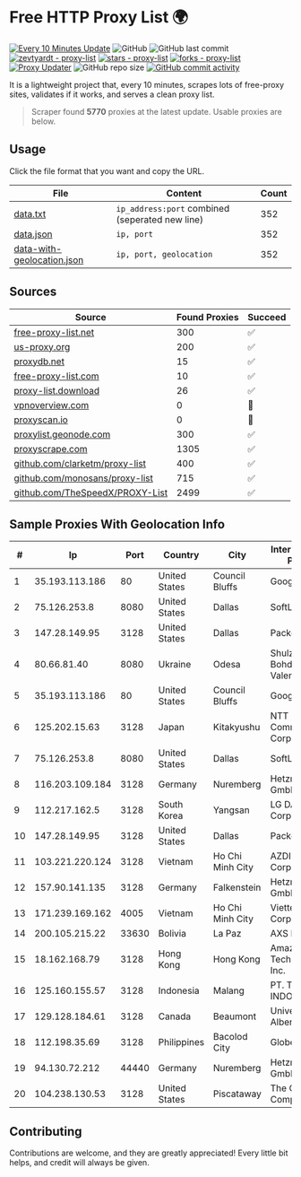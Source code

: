 
# Free HTTP Proxy List 🌍

[![Every 10 Minutes Update](https://github.com/mertguvencli/http-proxy-list/actions/workflows/main.yml/badge.svg?branch=main)](https://github.com/mertguvencli/http-proxy-list/actions/workflows/main.yml)
![GitHub](https://img.shields.io/github/license/mertguvencli/http-proxy-list)
![GitHub last commit](https://img.shields.io/github/last-commit/mertguvencli/http-proxy-list)
[![zevtyardt - proxy-list](https://img.shields.io/static/v1?label=zevtyardt&message=proxy-list&color=blue&logo=github)](https://github.com/zevtyardt/proxy-list "Go to GitHub repo")
[![stars - proxy-list](https://img.shields.io/github/stars/zevtyardt/proxy-list?style=social)](https://github.com/zevtyardt/proxy-list)
[![forks - proxy-list](https://img.shields.io/github/forks/zevtyardt/proxy-list?style=social)](https://github.com/zevtyardt/proxy-list)
[![Proxy Updater](https://github.com/zevtyardt/proxy-list/workflows/Proxy%20Updater/badge.svg)](https://github.com/zevtyardt/proxy-list/actions?query=workflow:"Proxy+Updater")
![GitHub repo size](https://img.shields.io/github/repo-size/zevtyardt/proxy-list)
[![GitHub commit activity](https://img.shields.io/github/commit-activity/m/zevtyardt/proxy-list?logo=commits)](https://github.com/zevtyardt/proxy-list/commits/main)

It is a lightweight project that, every 10 minutes, scrapes lots of free-proxy sites, validates if it works, and serves a clean proxy list.

> Scraper found **5770** proxies at the latest update. Usable proxies are below.

## Usage

Click the file format that you want and copy the URL.

|File|Content|Count|
|----|-------|-----|
|[data.txt](https://raw.githubusercontent.com/mertguvencli/http-proxy-list/main/proxy-list/data.txt)|`ip_address:port` combined (seperated new line)|352|
|[data.json](https://raw.githubusercontent.com/mertguvencli/http-proxy-list/main/proxy-list/data.json)|`ip, port`|352|
|[data-with-geolocation.json](https://raw.githubusercontent.com/mertguvencli/http-proxy-list/main/proxy-list/data-with-geolocation.json)|`ip, port, geolocation`|352|

## Sources

|Source|Found Proxies|Succeed|
|------|-------------|-------|
|[free-proxy-list.net](https://free-proxy-list.net)|300|✅|
|[us-proxy.org](https://www.us-proxy.org)|200|✅|
|[proxydb.net](http://proxydb.net)|15|✅|
|[free-proxy-list.com](https://free-proxy-list.com/?page=&port=&type%5B%5D=http&type%5B%5D=https&up_time=0&search=Search)|10|✅|
|[proxy-list.download](https://www.proxy-list.download/HTTP)|26|✅|
|[vpnoverview.com](https://vpnoverview.com/privacy/anonymous-browsing/free-proxy-servers)|0|🚫|
|[proxyscan.io](https://www.proxyscan.io)|0|🚫|
|[proxylist.geonode.com](https://proxylist.geonode.com/api/proxy-list?limit=300&page=1&sort_by=lastChecked&sort_type=desc&protocols=http,https)|300|✅|
|[proxyscrape.com](https://api.proxyscrape.com/v2/?request=displayproxies&protocol=http&timeout=10000&country=all&ssl=all&anonymity=all)|1305|✅|
|[github.com/clarketm/proxy-list](https://raw.githubusercontent.com/clarketm/proxy-list/master/proxy-list-raw.txt)|400|✅|
|[github.com/monosans/proxy-list](https://raw.githubusercontent.com/monosans/proxy-list/main/proxies/http.txt)|715|✅|
|[github.com/TheSpeedX/PROXY-List](https://raw.githubusercontent.com/TheSpeedX/PROXY-List/master/http.txt)|2499|✅|


## Sample Proxies With Geolocation Info

|#|Ip|Port|Country|City|Internet Service Provider|
|-|--|----|-------|----|-------------------------|
|1|35.193.113.186|80|United States|Council Bluffs|Google LLC|
|2|75.126.253.8|8080|United States|Dallas|SoftLayer|
|3|147.28.149.95|3128|United States|Dallas|Packet Host, Inc.|
|4|80.66.81.40|8080|Ukraine|Odesa|Shulzhenko Bohdana Valentynivna|
|5|35.193.113.186|80|United States|Council Bluffs|Google LLC|
|6|125.202.15.63|3128|Japan|Kitakyushu|NTT Communications Corporation|
|7|75.126.253.8|8080|United States|Dallas|SoftLayer|
|8|116.203.109.184|3128|Germany|Nuremberg|Hetzner Online GmbH|
|9|112.217.162.5|3128|South Korea|Yangsan|LG DACOM Corporation|
|10|147.28.149.95|3128|United States|Dallas|Packet Host, Inc.|
|11|103.221.220.124|3128|Vietnam|Ho Chi Minh City|AZDIGI Corporation|
|12|157.90.141.135|3128|Germany|Falkenstein|Hetzner Online GmbH|
|13|171.239.169.162|4005|Vietnam|Ho Chi Minh City|Viettel Corporation|
|14|200.105.215.22|33630|Bolivia|La Paz|AXS Bolivia S. A.|
|15|18.162.168.79|3128|Hong Kong|Hong Kong|Amazon Technologies Inc.|
|16|125.160.155.57|3128|Indonesia|Malang|PT. TELKOM INDONESIA|
|17|129.128.184.61|3128|Canada|Beaumont|University of Alberta|
|18|112.198.35.69|3128|Philippines|Bacolod City|Globe Telecom|
|19|94.130.72.212|44440|Germany|Nuremberg|Hetzner Online GmbH|
|20|104.238.130.53|3128|United States|Piscataway|The Constant Company|



## Contributing

Contributions are welcome, and they are greatly appreciated! Every
little bit helps, and credit will always be given.

